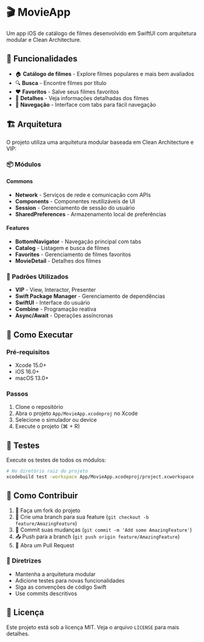 # 🎬 MovieApp

Um app iOS de catálogo de filmes desenvolvido em SwiftUI com arquitetura modular e Clean Architecture.

## 📱 Funcionalidades

- 🏠 **Catálogo de filmes** - Explore filmes populares e mais bem avaliados
- 🔍 **Busca** - Encontre filmes por título
- ❤️ **Favoritos** - Salve seus filmes favoritos
- 📖 **Detalhes** - Veja informações detalhadas dos filmes
- 🧭 **Navegação** - Interface com tabs para fácil navegação

## 🏗️ Arquitetura

O projeto utiliza uma arquitetura modular baseada em Clean Architecture e VIP:

### 📦 Módulos

#### Commons
- **Network** - Serviços de rede e comunicação com APIs
- **Components** - Componentes reutilizáveis de UI
- **Session** - Gerenciamento de sessão do usuário
- **SharedPreferences** - Armazenamento local de preferências

#### Features
- **BottomNavigator** - Navegação principal com tabs
- **Catalog** - Listagem e busca de filmes
- **Favorites** - Gerenciamento de filmes favoritos
- **MovieDetail** - Detalhes dos filmes

### 🎯 Padrões Utilizados
- **VIP** - View, Interactor, Presenter
- **Swift Package Manager** - Gerenciamento de dependências
- **SwiftUI** - Interface do usuário
- **Combine** - Programação reativa
- **Async/Await** - Operações assíncronas

## 🚀 Como Executar

### Pré-requisitos
- Xcode 15.0+
- iOS 16.0+
- macOS 13.0+

### Passos
1. Clone o repositório
2. Abra o projeto `App/MovieApp.xcodeproj` no Xcode
3. Selecione o simulador ou device
4. Execute o projeto (⌘ + R)

## 🧪 Testes

Execute os testes de todos os módulos:

```bash
# No diretório raiz do projeto
xcodebuild test -workspace App/MovieApp.xcodeproj/project.xcworkspace -scheme MovieApp -destination 'platform=iOS Simulator,name=iPhone 15'
```

## 🤝 Como Contribuir

1. 🍴 Faça um fork do projeto
2. 🌟 Crie uma branch para sua feature (`git checkout -b feature/AmazingFeature`)
3. 💾 Commit suas mudanças (`git commit -m 'Add some AmazingFeature'`)
4. 📤 Push para a branch (`git push origin feature/AmazingFeature`)
5. 🔄 Abra um Pull Request

### 📝 Diretrizes
- Mantenha a arquitetura modular
- Adicione testes para novas funcionalidades
- Siga as convenções de código Swift
- Use commits descritivos

## 📄 Licença

Este projeto está sob a licença MIT. Veja o arquivo `LICENSE` para mais detalhes.

